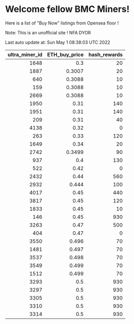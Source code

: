 # Welcome fellow BMC Miners!
Here is a list of "Buy Now" listings from Opensea floor !

Note: This is an unofficial site ! NFA DYOR


Last auto update at: Sun May  1 08:38:03 UTC 2022


|   ultra_miner_id |   ETH_buy_price |   hash_rewards |
|-----------------:|----------------:|---------------:|
|             1648 |          0.3    |             20 |
|             1887 |          0.3007 |             20 |
|              640 |          0.3088 |             10 |
|              159 |          0.3088 |             10 |
|             2669 |          0.3088 |             10 |
|             1950 |          0.31   |            140 |
|             1951 |          0.31   |            140 |
|              209 |          0.31   |             40 |
|             4138 |          0.32   |              0 |
|              263 |          0.33   |            120 |
|             1649 |          0.34   |             20 |
|             2742 |          0.3499 |             90 |
|              937 |          0.4    |            130 |
|              522 |          0.42   |              0 |
|             2432 |          0.44   |            560 |
|             2932 |          0.444  |            100 |
|             4017 |          0.45   |            440 |
|             3817 |          0.45   |            120 |
|             1833 |          0.45   |             10 |
|              146 |          0.45   |            930 |
|             3263 |          0.47   |            500 |
|              404 |          0.47   |              0 |
|             3550 |          0.496  |             70 |
|             1481 |          0.497  |             70 |
|             3537 |          0.498  |             70 |
|             3549 |          0.499  |             70 |
|             1512 |          0.499  |             70 |
|             3293 |          0.5    |            930 |
|             3297 |          0.5    |            930 |
|             3305 |          0.5    |            930 |
|             3310 |          0.5    |            930 |
|             3314 |          0.5    |            930 |